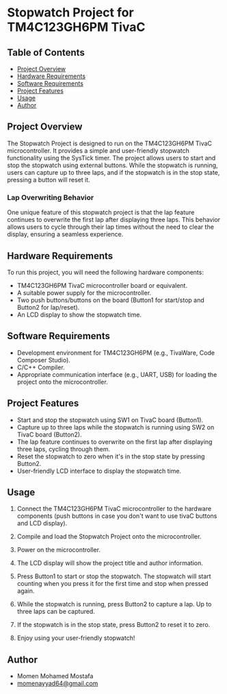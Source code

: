 # Stopwatch Project for TM4C123GH6PM TivaC
## Table of Contents

- [Project Overview](#project-overview)
- [Hardware Requirements](#hardware-requirements)
- [Software Requirements](#software-requirements)
- [Project Features](#project-features)
- [Usage](#usage)
- [Author](#author)

## Project Overview

The Stopwatch Project is designed to run on the TM4C123GH6PM TivaC microcontroller. It provides a simple and user-friendly stopwatch functionality using the SysTick timer. The project allows users to start and stop the stopwatch using external buttons. While the stopwatch is running, users can capture up to three laps, and if the stopwatch is in the stop state, pressing a button will reset it.

### Lap Overwriting Behavior

One unique feature of this stopwatch project is that the lap feature continues to overwrite the first lap after displaying three laps. This behavior allows users to cycle through their lap times without the need to clear the display, ensuring a seamless experience.

## Hardware Requirements

To run this project, you will need the following hardware components:

- TM4C123GH6PM TivaC microcontroller board or equivalent.
- A suitable power supply for the microcontroller.
- Two push buttons/buttons on the board (Button1 for start/stop and Button2 for lap/reset).
- An LCD display to show the stopwatch time.

## Software Requirements

- Development environment for TM4C123GH6PM (e.g., TivaWare, Code Composer Studio).
- C/C++ Compiler.
- Appropriate communication interface (e.g., UART, USB) for loading the project onto the microcontroller.

## Project Features

- Start and stop the stopwatch using SW1 on TivaC board (Button1).
- Capture up to three laps while the stopwatch is running using SW2 on TivaC board (Button2).
- The lap feature continues to overwrite on the first lap after displaying three laps, cycling through them.
- Reset the stopwatch to zero when it's in the stop state by pressing Button2.
- User-friendly LCD interface to display the stopwatch time.

## Usage

1. Connect the TM4C123GH6PM TivaC microcontroller to the hardware components (push buttons in case you don't want to use tivaC buttons and LCD display).

2. Compile and load the Stopwatch Project onto the microcontroller.

3. Power on the microcontroller.

4. The LCD display will show the project title and author information.

5. Press Button1 to start or stop the stopwatch. The stopwatch will start counting when you press it for the first time and stop when pressed again.

6. While the stopwatch is running, press Button2 to capture a lap. Up to three laps can be captured.

7. If the stopwatch is in the stop state, press Button2 to reset it to zero.

8. Enjoy using your user-friendly stopwatch!

## Author

- Momen Mohamed Mostafa
- momenayyad64@gmail.com

